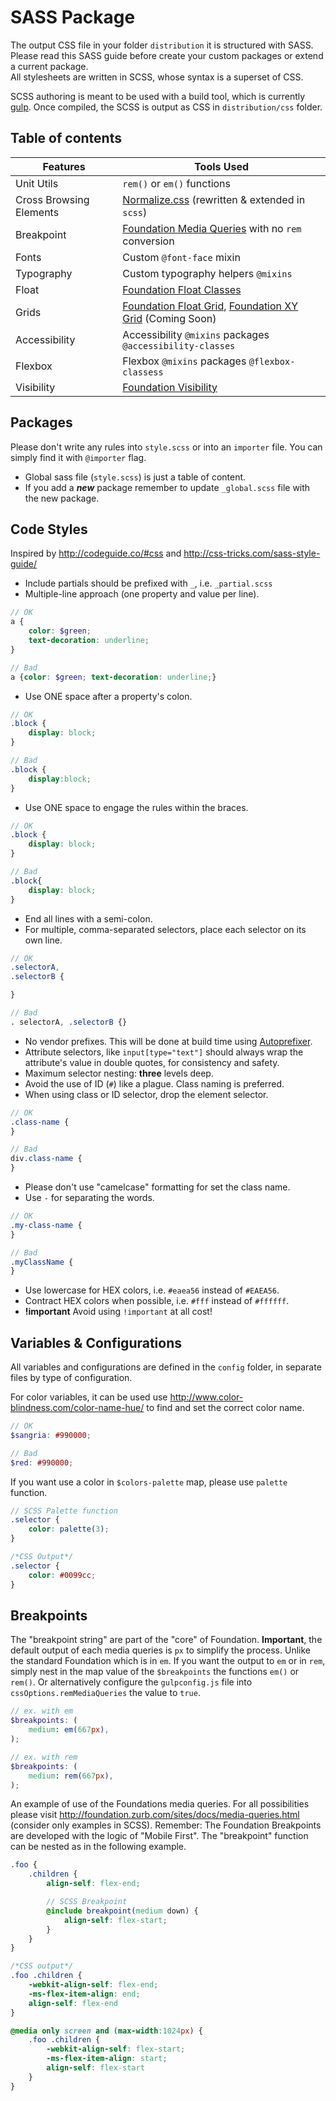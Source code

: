 # SASS Package
The output CSS file in your folder `distribution` it is structured with SASS. Please read this SASS guide before create your custom packages or extend a current package. <br/>
All stylesheets are written in SCSS, whose syntax is a superset of CSS.

SCSS authoring is meant to be used with a build tool, which is currently [gulp](http://gulpjs.com).
Once compiled, the SCSS is output as CSS in `distribution/css` folder.

## Table of contents

Features | Tools Used
------ | -----
Unit Utils| `rem()` or `em()` functions
Cross Browsing Elements|[Normalize.css](https://github.com/necolas/normalize.css) (rewritten & extended in `scss`)
Breakpoint|[Foundation Media Queries](https://foundation.zurb.com/sites/docs/media-queries.html) with no `rem` conversion
Fonts| Custom `@font-face` mixin
Typography| Custom typography helpers `@mixins`
Float|[Foundation Float Classes](https://foundation.zurb.com/sites/docs/float-classes.html)
Grids|[Foundation Float Grid](https://foundation.zurb.com/sites/docs/grid.html), [Foundation XY Grid](https://foundation.zurb.com/sites/docs/xy-grid.html) (Coming Soon)
Accessibility| Accessibility `@mixins` packages `@accessibility-classes`
Flexbox| Flexbox `@mixins` packages `@flexbox-classess`
Visibility|[Foundation Visibility](https://foundation.zurb.com/sites/docs/visibility.html)

## Packages
Please don't write any rules into `style.scss` or into an `importer` file. You can simply find it with `@importer` flag.
-   Global sass file (`style.scss`) is just a table of content.
-   If you add a ***new*** package remember to update `_global.scss` file with the new package.

## Code Styles
Inspired by <http://codeguide.co/#css> and <http://css-tricks.com/sass-style-guide/>

-   Include partials should be prefixed with `_`, i.e. `_partial.scss`
-   Multiple-line approach (one property and value per line).

```scss
// OK
a {
    color: $green;
    text-decoration: underline;
}

// Bad
a {color: $green; text-decoration: underline;}
```
-   Use ONE space after a property's colon.

```scss
// OK
.block {
    display: block;
}

// Bad
.block {
    display:block;
}
```
-   Use ONE space to engage the rules within the braces.

```scss
// OK
.block {
    display: block;
}

// Bad
.block{
    display: block;
}
```

-   End all lines with a semi-colon.
-   For multiple, comma-separated selectors, place each selector on its own line.

```scss
// OK
.selectorA,
.selectorB {

}

// Bad
. selectorA, .selectorB {}
```
-   No vendor prefixes. This will be done at build time using [Autoprefixer](https://github.com/postcss/autoprefixer).
-   Attribute selectors, like `input[type="text"]` should always wrap the attribute's value in double quotes, for consistency and safety.
-   Maximum selector nesting: **three** levels deep.
-   Avoid the use of ID (`#`) like a plague. Class naming is preferred.
-   When using class or ID selector, drop the element selector.

```scss
// OK
.class-name {
}

// Bad
div.class-name {
}
```
-   Please don't use "camelcase" formatting for set the class name.
-   Use `-` for separating the words.

```scss
// OK
.my-class-name {
}

// Bad
.myClassName {
}
```
-   Use lowercase for HEX colors, i.e. `#eaea56` instead of `#EAEA56`.
-   Contract HEX colors when possible, i.e. `#fff` instead of `#ffffff`.
-   **!important** Avoid using `!important` at all cost!

## Variables & Configurations
All variables and configurations are defined in the `config` folder, in separate files by type of configuration.

For color variables, it can be used use <http://www.color-blindness.com/color-name-hue/> to find and set the correct color name.

```scss
// OK
$sangria: #990000;

// Bad
$red: #990000;
```
If you want use a color in `$colors-palette` map, please use `palette` function.

```scss
// SCSS Palette function
.selector {
    color: palette(3);
}
```

```css
/*CSS Output*/
.selector {
    color: #0099cc;
}
```

## Breakpoints
The "breakpoint string" are part of the "core" of Foundation. **Important**, the default output of each media queries is `px` to simplify the process. Unlike the standard Foundation which is in `em`.
If you want the output to `em` or in `rem`, simply nest in the map value of the `$breakpoints` the functions `em()` or `rem()`.
Or alternatively configure the `gulpconfig.js` file into `cssOptions.remMediaQueries` the value to `true`.

```scss
// ex. with em
$breakpoints: (
    medium: em(667px),
);

// ex. with rem
$breakpoints: (
    medium: rem(667px),
);
```
An example of use of the Foundations media queries.
For all possibilities please visit <http://foundation.zurb.com/sites/docs/media-queries.html> (consider only examples in SCSS).
Remember: The Foundation Breakpoints are developed with the logic of "Mobile First".
The "breakpoint" function can be nested as in the following example.

```scss
.foo {
    .children {
        align-self: flex-end;

        // SCSS Breakpoint
        @include breakpoint(medium down) {
            align-self: flex-start;
        }
    }
}
```
```css
/*CSS output*/
.foo .children {
    -webkit-align-self: flex-end;
    -ms-flex-item-align: end;
    align-self: flex-end
}

@media only screen and (max-width:1024px) {
    .foo .children {
        -webkit-align-self: flex-start;
        -ms-flex-item-align: start;
        align-self: flex-start
    }
}
```
